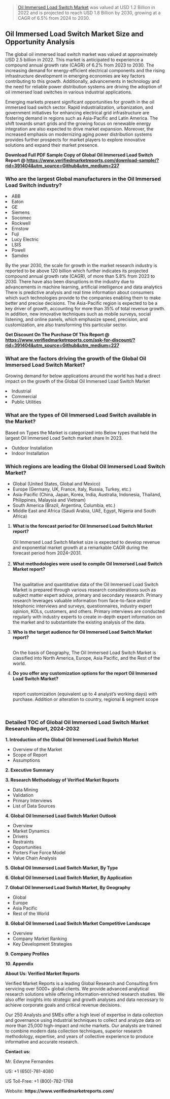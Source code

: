 <blockquote><p><p><a href="https://www.verifiedmarketreports.com/download-sample/?rid=391404&utm_source=Github&utm_medium=227" target="_blank">Oil Immersed Load Switch Market</a> was valued at USD 1.2 Billion in 2022 and is projected to reach USD 1.8 Billion by 2030, growing at a CAGR of 6.5% from 2024 to 2030.</p></blockquote><p><h2>Oil Immersed Load Switch Market Size and Opportunity Analysis</h2><p>The global oil immersed load switch market was valued at approximately USD 2.5 billion in 2022. This market is anticipated to experience a compound annual growth rate (CAGR) of 6.2% from 2023 to 2030. The increasing demand for energy-efficient electrical components and the rising infrastructure development in emerging economies are key factors contributing to this growth. Additionally, advancements in technology and the need for reliable power distribution systems are driving the adoption of oil immersed load switches in various industrial applications.</p><p>Emerging markets present significant opportunities for growth in the oil immersed load switch sector. Rapid industrialization, urbanization, and government initiatives for enhancing electrical grid infrastructure are fostering demand in regions such as Asia-Pacific and Latin America. The shift towards smart grids and the growing focus on renewable energy integration are also expected to drive market expansion. Moreover, the increased emphasis on modernizing aging power distribution systems provides further prospects for market players to explore innovative solutions and expand their market presence.</p></p><p class=""><strong>Download Full PDF Sample Copy of Global Oil Immersed Load Switch Report @ <a href="https://www.verifiedmarketreports.com/download-sample/?rid=391404&amp;utm_source=Github&amp;utm_medium=227" target="_blank">https://www.verifiedmarketreports.com/download-sample/?rid=391404&amp;utm_source=Github&amp;utm_medium=227</a></strong></p><h3 id="" class="">Who are the largest Global manufacturers in the Oil Immersed Load Switch industry?</h3><p><li>ABB</li><li> Eaton</li><li> GE</li><li> Siemens</li><li> Socomec</li><li> Rockwell</li><li> Ernstow</li><li> Fuji</li><li> Lucy Electric</li><li> LSIS</li><li> Powell</li><li> Samdex</li></p><div class=""><div class="" dir="" data-message-author-role="" data-message-id="" data-message-model-slug=""><div class=""><div class=""><div class=""><div class="" dir="" data-message-author-role="" data-message-id="" data-message-model-slug=""><div class=""><div class=""><p>By the year 2030, the scale for growth in the market research industry is reported to be above 120 billion which further indicates its projected compound annual growth rate (CAGR), of more than 5.8% from 2023 to 2030. There have also been disruptions in the industry due to advancements in machine learning, artificial intelligence and data analytics There is predictive analysis and real time information about consumers which such technologies provide to the companies enabling them to make better and precise decisions. The Asia-Pacific region is expected to be a key driver of growth, accounting for more than 35% of total revenue growth. In addition, new innovative techniques such as mobile surveys, social listening, and online panels, which emphasize speed, precision, and customization, are also transforming this particular sector.</p><p><strong>Get Discount On The Purchase Of This Report @&nbsp; <a href="https://www.verifiedmarketreports.com/ask-for-discount/?rid=391404&amp;utm_source=Github&amp;utm_medium=227" target="_blank">https://www.verifiedmarketreports.com/ask-for-discount/?rid=391404&amp;utm_source=Github&amp;utm_medium=227</a></strong></p></div></div></div></div></div></div></div></div><h3 id="" class="">What are the factors driving the growth of the Global Oil Immersed Load Switch Market?</h3><p id="" class="">Growing demand for below applications around the world has had a direct impact on the growth of the Global Oil Immersed Load Switch Market</p><p id="" class=""><li>Industrial</li><li> Commercial</li><li> Public Utilities</li></p><h3 id="" class="">What are the types of Oil Immersed Load Switch available in the Market?</h3><p id="" class="">Based on Types the Market is categorized into Below types that held the largest Oil Immersed Load Switch market share In 2023.</p><p id="" class=""><li>Outdoor Installation</li><li> Indoor Installation</li></p><h3 id="" class="">Which regions are leading the Global Oil Immersed Load Switch Market?</h3><ul><li>Global (United States, Global and Mexico)</li><li>Europe (Germany, UK, France, Italy, Russia, Turkey, etc.)</li><li>Asia-Pacific (China, Japan, Korea, India, Australia, Indonesia, Thailand, Philippines, Malaysia and Vietnam)</li><li>South America (Brazil, Argentina, Columbia, etc.)</li><li>Middle East and Africa (Saudi Arabia, UAE, Egypt, Nigeria and South Africa)</li></ul><p><ol><li><strong>What is the forecast period for Oil Immersed Load Switch Market report?<br /></strong><br /><span data-sheets-root="1" data-sheets-value="{&quot;1&quot;:2,&quot;2&quot;:&quot;XXXX size is expected to develop revenue and exponential market growth at a remarkable CAGR during the forecast period from 2024&ndash;2030.&quot;}" data-sheets-userformat="{&quot;2&quot;:12674,&quot;4&quot;:{&quot;1&quot;:2,&quot;2&quot;:16776960},&quot;10&quot;:2,&quot;11&quot;:0,&quot;15&quot;:&quot;Arial&quot;,&quot;16&quot;:12}">Oil Immersed Load Switch Market size is expected to develop revenue and exponential market growth at a remarkable CAGR during the forecast period from 2024&ndash;2031.</span><br /><br /></li><li><strong>What methodologies were used to compile Oil Immersed Load Switch Market report?<br /><br /></strong><p>The qualitative and quantitative data of the&nbsp;Oil Immersed Load Switch Market is prepared through various research considerations such as subject matter expert advice, primary and secondary research. Primary research leverages valuable information from face-to-face and/or telephonic interviews and surveys, questionnaires, industry expert opinion, KOLs, customers, and others. Primary interviews are conducted regularly with industry experts to create in-depth expert information on the market and to substantiate the existing analysis of the data.&nbsp;</p></li><li><strong>Who is the target audience for Oil Immersed Load Switch Market report?<br /><br /></strong><p>On the basis of Geography, The&nbsp;Oil Immersed Load Switch Market is classified into North America, Europe, Asia Pacific, and the Rest of the world.</p></li><li><strong>Do you offer any customization options for the report Oil Immersed Load Switch Market?<br /><br /></strong><p>report customization (equivalent up to 4 analyst&rsquo;s working days) with purchase. Addition or alteration to country, regional &amp; segment scope</p><p>&nbsp;</p></li></ol></p><h3 id="" class="">Detailed TOC of Global Oil Immersed Load Switch Market Research Report, 2024-2032</h3><p id="" class=""><strong>1. Introduction of the Global Oil Immersed Load Switch Market</strong></p><ul><li>Overview of the Market</li><li>Scope of Report</li><li>Assumptions</li></ul><p id="" class=""><strong>2. Executive Summary</strong></p><p id="" class=""><strong>3. Research Methodology of&nbsp;Verified Market Reports</strong></p><ul><li>Data Mining</li><li>Validation</li><li>Primary Interviews</li><li>List of Data Sources</li></ul><p id="" class=""><strong>4. Global Oil Immersed Load Switch Market Outlook</strong></p><ul><li>Overview</li><li>Market Dynamics</li><li>Drivers</li><li>Restraints</li><li>Opportunities</li><li>Porters Five Force Model</li><li>Value Chain Analysis</li></ul><p id="" class=""><strong>5. Global Oil Immersed Load Switch Market, By&nbsp;Type</strong></p><p id="" class=""><strong>6. Global Oil Immersed Load Switch Market, By Application</strong></p><p id="" class=""><strong>7. Global Oil Immersed Load Switch Market, By Geography</strong></p><ul><li>Global</li><li>Europe</li><li>Asia Pacific</li><li>Rest of the World</li></ul><p id="" class=""><strong>8. Global Oil Immersed Load Switch Market Competitive Landscape</strong></p><ul><li>Overview</li><li>Company Market Ranking</li><li>Key Development Strategies</li></ul><p id="" class=""><strong>9. Company Profiles</strong></p><p id="" class=""><strong>10. Appendix</strong></p><p id="" class=""><strong>About Us: Verified Market Reports</strong></p><p id="" class="">Verified Market Reports is a leading Global Research and Consulting firm servicing over 5000+ global clients. We provide advanced analytical research solutions while offering information-enriched research studies. We also offer insights into strategic and growth analyses and data necessary to achieve corporate goals and critical revenue decisions.</p><p id="" class="">Our 250 Analysts and SMEs offer a high level of expertise in data collection and governance using industrial techniques to collect and analyze data on more than 25,000 high-impact and niche markets. Our analysts are trained to combine modern data collection techniques, superior research methodology, expertise, and years of collective experience to produce informative and accurate research.</p><p id="" class=""><strong>Contact us:</strong></p><p id="" class="">Mr. Edwyne Fernandes</p><p id="" class="">US: +1 (650)-781-4080</p><p id="" class="">US Toll-Free: +1 (800)-782-1768</p><p id="" class="">Website: <a target="" data-test-app-aware-link=""><strong>https://www.verifiedmarketreports.com/</strong></a></p>
